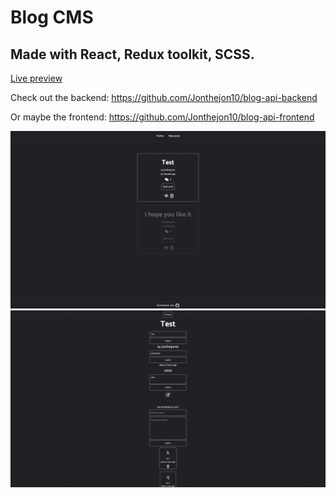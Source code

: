 # Blog CMS

## Made with React, Redux toolkit, SCSS.

<a href='https://jonthejon10.github.io/blog-cms/'>Live preview</a>

Check out the backend: https://github.com/Jonthejon10/blog-api-backend

Or maybe the frontend: https://github.com/Jonthejon10/blog-api-frontend

<img src='src/images/project-preview.png'/>

<img src='src/images/project-preview(2).png'/>
